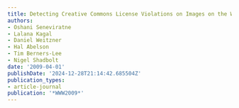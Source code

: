 ```yaml
---
title: Detecting Creative Commons License Violations on Images on the World Wide Web
authors:
- Oshani Seneviratne
- Lalana Kagal
- Daniel Weitzner
- Hal Abelson
- Tim Berners-Lee
- Nigel Shadbolt
date: '2009-04-01'
publishDate: '2024-12-28T21:14:42.685504Z'
publication_types:
- article-journal
publication: '*WWW2009*'
---
```

